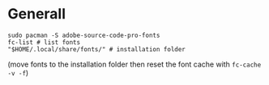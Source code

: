 # Generall
```
sudo pacman -S adobe-source-code-pro-fonts
fc-list # list fonts
"$HOME/.local/share/fonts/" # installation folder
```
(move fonts to the installation folder then reset the font cache with `fc-cache -v -f`)
